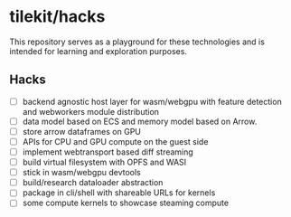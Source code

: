 
# tilekit/hacks

This repository serves as a playground for these technologies and is intended for learning and exploration purposes.

## Hacks

- [ ]  backend agnostic host layer for wasm/webgpu with feature detection and webworkers module distribution
- [ ]  data model based on ECS and memory model based on Arrow.
- [ ]  store arrow dataframes on GPU
- [ ]  APIs for CPU and GPU compute on the guest side
- [ ]  implement webtransport based diff streaming
- [ ]  build virtual filesystem with OPFS and WASI
- [ ]  stick in wasm/webgpu devtools
- [ ]  build/research dataloader abstraction
- [ ]  package in cli/shell with shareable URLs for kernels
- [ ]  some compute kernels to showcase steaming compute
